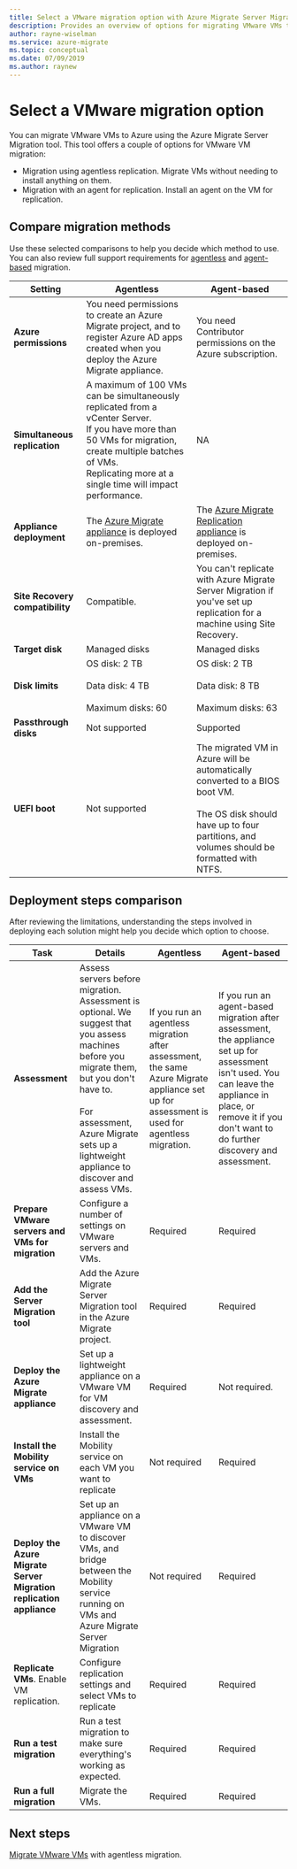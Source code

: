 ```yaml
---
title: Select a VMware migration option with Azure Migrate Server Migration | Microsoft Docs
description: Provides an overview of options for migrating VMware VMs to Azure with Azure Migrate Server Migration
author: rayne-wiselman
ms.service: azure-migrate
ms.topic: conceptual
ms.date: 07/09/2019
ms.author: raynew
---
```



# Select a VMware migration option

You can migrate VMware VMs to Azure using the Azure Migrate Server Migration tool. This tool offers a couple of options for VMware VM migration:

- Migration using agentless replication. Migrate VMs without needing to install anything on them.
- Migration with an agent for replication. Install an agent on the VM for replication.




## Compare migration methods

Use these selected comparisons to help you decide which method to use. You can also review full support requirements for [agentless](migrate-support-matrix-vmware.md#agentless-migration-vmware-server-requirements) and [agent-based](migrate-support-matrix-vmware.md#agent-based-migration-vmware-server-requirements) migration.

**Setting** | **Agentless** | **Agent-based**
--- | --- | ---
**Azure permissions** | You need permissions to create an Azure Migrate project, and to register Azure AD apps created when you deploy the Azure Migrate appliance. | You need Contributor permissions on the Azure subscription. 
**Simultaneous replication** | A maximum of 100 VMs can be simultaneously replicated from a vCenter Server.<br/> If you have more than 50 VMs for migration, create multiple batches of VMs.<br/> Replicating more at a single time will impact performance. | NA
**Appliance deployment** | The [Azure Migrate appliance](migrate-appliance.md) is deployed on-premises. | The [Azure Migrate Replication appliance](migrate-replication-appliance.md) is deployed on-premises.
**Site Recovery compatibility** | Compatible. | You can't replicate with Azure Migrate Server Migration if you've set up replication for a machine using Site Recovery.
**Target disk** | Managed disks | Managed disks
**Disk limits** | OS disk: 2 TB<br/><br/> Data disk: 4 TB<br/><br/> Maximum disks: 60 | OS disk: 2 TB<br/><br/> Data disk: 8 TB<br/><br/> Maximum disks: 63
**Passthrough disks** | Not supported | Supported
**UEFI boot** | Not supported | The migrated VM in Azure will be automatically converted to a BIOS boot VM.<br/><br/> The OS disk should have up to four partitions, and volumes should be formatted with NTFS.


## Deployment steps comparison

After reviewing the limitations, understanding the steps involved in deploying each solution might help you decide which option to choose.

**Task** | **Details** |**Agentless** | **Agent-based**
--- | --- | --- | ---
**Assessment** | Assess servers before migration.  Assessment is optional. We suggest that you assess machines before you migrate them, but you don't have to. <br/><br/> For assessment, Azure Migrate sets up a lightweight appliance to discover and assess VMs. | If you run an agentless migration after assessment, the same Azure Migrate appliance set up for assessment is used for agentless migration.  |  If you run an agent-based migration after assessment, the appliance set up for assessment isn't used. You can leave the appliance in place, or remove it if you don't want to do further discovery and assessment.
**Prepare VMware servers and VMs for migration** | Configure a number of settings on VMware servers and VMs. | Required | Required
**Add the Server Migration tool** | Add the Azure Migrate Server Migration tool in the Azure Migrate project. | Required | Required
**Deploy the Azure Migrate appliance** | Set up a lightweight appliance on a VMware VM for VM discovery and assessment. | Required | Not required.
**Install the Mobility service on VMs** | Install the Mobility service on each VM you want to replicate | Not required | Required
**Deploy the Azure Migrate Server Migration replication appliance** | Set up an appliance on a VMware VM to discover VMs, and bridge between the Mobility service running on VMs and Azure Migrate Server Migration | Not required | Required
**Replicate VMs**. Enable VM replication. | Configure replication settings and select VMs to replicate | Required | Required
**Run a test migration** | Run a test migration to make sure everything's working as expected. | Required | Required
**Run a full migration** | Migrate the VMs. | Required | Required




## Next steps

[Migrate VMware VMs](tutorial-migrate-vmware.md) with agentless migration.



